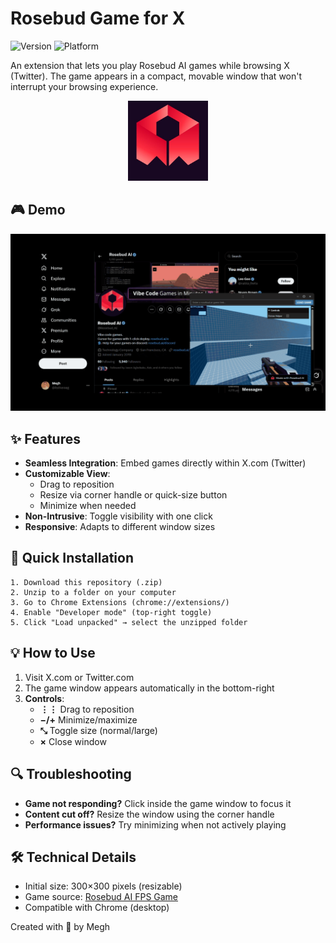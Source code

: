# Rosebud Game for X

![Version](https://img.shields.io/badge/version-1.0-blue)
![Platform](https://img.shields.io/badge/platform-Chrome-green)

An extension that lets you play Rosebud AI games while browsing X (Twitter). The game appears in a compact, movable window that won't interrupt your browsing experience.

<p align="center">
  <img src="images/icon.png" alt="Extension Icon" width="128">
</p>

## 🎮 Demo

<p align="center">
  <img src="images/demo.gif" alt="Extension Demo" width="600">
</p>

## ✨ Features

- **Seamless Integration**: Embed games directly within X.com (Twitter)
- **Customizable View**:
  - Drag to reposition
  - Resize via corner handle or quick-size button
  - Minimize when needed
- **Non-Intrusive**: Toggle visibility with one click
- **Responsive**: Adapts to different window sizes

## 🚀 Quick Installation

```
1. Download this repository (.zip)
2. Unzip to a folder on your computer
3. Go to Chrome Extensions (chrome://extensions/)
4. Enable "Developer mode" (top-right toggle)
5. Click "Load unpacked" → select the unzipped folder
```

## 💡 How to Use

1. Visit X.com or Twitter.com
2. The game window appears automatically in the bottom-right
3. **Controls**:
   - **⋮⋮** Drag to reposition 
   - **−/+** Minimize/maximize
   - **⤡** Toggle size (normal/large)
   - **×** Close window

## 🔍 Troubleshooting

- **Game not responding?** Click inside the game window to focus it
- **Content cut off?** Resize the window using the corner handle
- **Performance issues?** Try minimizing when not actively playing

## 🛠️ Technical Details

- Initial size: 300×300 pixels (resizable)
- Game source: [Rosebud AI FPS Game](https://rosebud.ai/p/6b51a6f1-288b-4579-9b81-068d49c81b1f)
- Compatible with Chrome (desktop)

Created with 💜 by Megh
